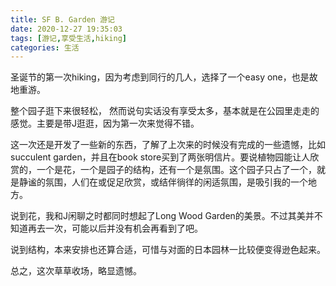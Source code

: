 ```yaml
---
title: SF B. Garden 游记
date: 2020-12-27 19:35:03
tags: [游记,享受生活,hiking]
categories: 生活
---
```

<!---
SF Botanical Garden
-->
圣诞节的第一次hiking，因为考虑到同行的几人，选择了一个easy one，也是故地重游。

整个园子逛下来很轻松， 然而说句实话没有享受太多，基本就是在公园里走走的感觉。主要是带J逛逛，因为第一次来觉得不错。

这一次还是开发了一些新的东西，了解了上次来的时候没有完成的一些遗憾，比如succulent garden，并且在book store买到了两张明信片。要说植物园能让人欣赏的，一个是花，一个是园子的结构，还有一个是氛围。这个园子只占了一个，就是静谧的氛围，人们在或促足欣赏，或结伴徜徉的闲适氛围，是吸引我的一个地方。

说到花，我和J闲聊之时都同时想起了Long Wood Garden的美景。不过其美并不知道再去一次，可能以后并没有机会再看到了吧。

说到结构，本来安排也还算合适，可惜与对面的日本园林一比较便变得逊色起来。

总之，这次草草收场，略显遗憾。